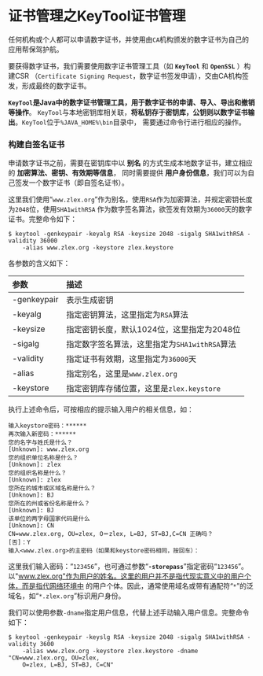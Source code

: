 证书管理之KeyTool证书管理
===============================================================
任何机构或个人都可以申请数字证书，并使用由`CA`机构颁发的数字证书为自己的应用帮保驾护航。

要获得数字证书，我们需要使用数字证书管理工具（如 **`KeyTool`** 和 **`OpenSSL`** ）构建CSR
（`Certificate Signing Request`，数字证书签发申请），交由CA机构签发，形成最终的数字证书。

**`KeyTool`是Java中的数字证书管理工具，用于数字证书的申请、导入、导出和撤销等操作**。
`KeyTool`与本地密钥库相关联，**将私钥存于密钥库，公钥则以数字证书输出**。`KeyTool`位于`%JAVA_HOME%\bin`目录中，
需要通过命令行进行相应的操作。

### 构建自签名证书
申请数字证书之前，需要在密钥库中以 **别名** 的方式生成本地数字证书，建立相应的 **加密算法、密钥、有效期等信息**，
同时需要提供 **用户身份信息**，我们可以为自己签发一个数字证书（即自签名证书）。

这里我们使用“`www.zlex.org`”作为别名，使用`RSA`作为加密算法，并规定密钥长度为`2048`位，使用`SHA1withRSA`
作为数字签名算法，欲签发有效期为`36000`天的数字证书。完整命令如下：
```shell
$ keytool -genkeypair -keyalg RSA -keysize 2048 -sigalg SHA1withRSA -validity 36000
    -alias www.zlex.org -keystore zlex.keystore
```
各参数的含义如下：

| 参数 | 描述 |
|:-----|:-----|
| -genkeypair | 表示生成密钥 |
| -keyalg | 指定密钥算法，这里指定为`RSA`算法 |
| -keysize | 指定密钥长度，默认1024位，这里指定为2048位 |
| -sigalg | 指定数字签名算法，这里指定为`SHA1withRSA`算法 |
| -validity | 指定证书有效期，这里指定为`36000`天 |
| -alias | 指定别名，这里是`www.zlex.org` |
| -keystore | 指定密钥库存储位置，这里是`zlex.keystore`|

执行上述命令后，可按相应的提示输入用户的相关信息，如：
```
输入keystore密码：******
再次输入新密码：******
您的名字与姓氏是什么？
[Unknown]: www.zlex.org
您的组织单位名称是什么？
[Unknown]: zlex
您的组织名称是什么？
[Unknown]: zlex
您所在的城市或区域名称是什么？
[Unknown]: BJ
您所在的州或省份名称是什么？
[Unknown]: BJ
该单位的两字母国家代码是什么
[Unknown]: CN
CN=www.zlex.org, OU=zlex, O＝zlex, L=BJ, ST=BJ,C=CN 正确吗？
[否]：Y
输入<www.zlex.org>的主密码（如果和keystore密码相同，按回车）：
```
这里我们输入密码：“`123456`”，也可通过参数“**`-storepass`**”指定密码“`123456`”。
以"www.zlex.org"作为用户的姓名。这里的用户并不是指代现实意义中的用户个体，而是指代网络环境中
的用户个体。因此，通常使用域名或带有通配符“`*`”的泛域名，如“`*.zlex.org`”标识用户身份。

我们可以使用参数`-dname`指定用户信息，代替上述手动输入用户信息。完整命令如下：
```shell
$ keytool -genkeypair -keyslg RSA -keysize 2048 -sigalg SHA1withRSA -validity 3600
    -alias www.zlex.org -keystore zlex.keystore -dname "CN=www.zlex.org, OU=zlex, 
    O=zlex, L=BJ, ST=BJ, C=CN"
```
